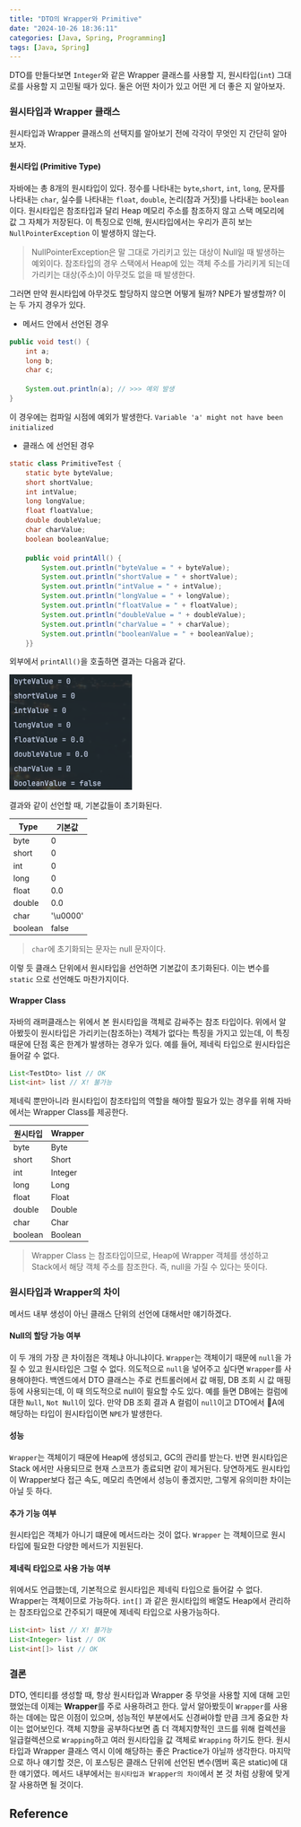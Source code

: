 ```yaml
---
title: "DTO의 Wrapper와 Primitive"
date: "2024-10-26 18:36:11"
categories: [Java, Spring, Programming]
tags: [Java, Spring]
---
```


DTO를 만들다보면 `Integer`와 같은 Wrapper 클래스를 사용할 지, 원시타입(`int`) 그대로를 사용할 지 고민될 때가 있다. 둘은 어떤 차이가 있고 어떤 게 더 좋은 지 알아보자. 

### 원시타입과 Wrapper 클래스
원시타입과 Wrapper 클래스의 선택지를 알아보기 전에 각각이 무엇인 지 간단히 알아보자.

#### 원시타입 (Primitive Type)
자바에는 총 8개의 원시타입이 있다. 정수를 나타내는 `byte`,`short`, `int`, `long`, 문자를 나타내는 `char`,  실수를 나타내는 `float`, `double`, 논리(참과 거짓)를 나타내는 `boolean`이다. 
원시타입은 참조타입과 달리 Heap 메모리 주소를 참조하지 않고 스택 메모리에 값 그 자체가 저장된다.
이 특징으로 인해, 원시타입에서는 우리가 흔히 보는 `NullPointerException` 이 발생하지 않는다. 

> NullPointerException은  말 그대로 가리키고 있는 대상이 Null일 때 발생하는 예외이다. 참조타입의 경우 스택에서 Heap에 있는 객체 주소를 가리키게 되는데 가리키는 대상(주소)이 아무것도 없을 때 발생한다.

그러면 만약 원시타입에 아무것도 할당하지 않으면 어떻게 될까? NPE가 발생할까?
이는 두 가지 경우가 있다.
- 메서드 안에서 선언된 경우
```java
public void test() {
	int a;
	long b;
	char c;

	System.out.println(a); // >>> 예외 발생
}
```

이 경우에는 컴파일 시점에 예외가 발생한다. `Variable 'a' might not have been initialized`

- 클래스 에 선언된 경우
```java
static class PrimitiveTest {  
    static byte byteValue;  
    short shortValue;  
    int intValue;  
    long longValue;  
    float floatValue;  
    double doubleValue;  
    char charValue;  
    boolean booleanValue;  
  
    public void printAll() {  
        System.out.println("byteValue = " + byteValue);  
        System.out.println("shortValue = " + shortValue);  
        System.out.println("intValue = " + intValue);  
        System.out.println("longValue = " + longValue);  
        System.out.println("floatValue = " + floatValue);  
        System.out.println("doubleValue = " + doubleValue);  
        System.out.println("charValue = " + charValue);  
        System.out.println("booleanValue = " + booleanValue);  
    }}
```
외부에서 `printAll()`을 호출하면 결과는 다음과 같다.

![image](/assets/img/2024-10-26-DTO의-Wrapper와-Primitive/Pasted-image-20241026175539.png)

결과와 같이 선언할 때, 기본값들이 초기화된다.

| Type    | 기본값   |
| ------- | -------- |
| byte    | 0        |
| short   | 0        |
| int     | 0        |
| long    | 0        |
| float   | 0.0      |
| double  | 0.0      |
| char    | '\u0000' |
| boolean | false    |

> `char`에 초기화되는 문자는 null 문자이다.

이렇 듯 클래스 단위에서 원시타입을 선언하면 기본값이 초기화된다. 이는 변수를  `static` 으로 선언해도 마찬가지이다.

#### Wrapper Class
자바의 래퍼클래스는 위에서 본 원시타입을 객체로 감싸주는 참조 타입이다. 위에서 알아봤듯이 원시타입은 가리키는(참조하는) 객체가 없다는 특징을 가지고 있는데, 이 특징 때문에 단점 혹은 한계가 발생하는 경우가 있다. 예를 들어, 제네릭 타입으로 원시타입은 들어갈 수 없다.
```java
List<TestDto> list // OK
List<int> list // X! 불가능
```

제네릭 뿐만아니라 원시타입이 참조타입의 역할을 해야할 필요가 있는 경우를 위해 자바에서는 Wrapper Class를 제공한다.

| 원시타입 | Wrapper |
| -------- | ------- |
| byte     | Byte    |
| short    | Short   |
| int      | Integer |
| long     | Long    |
| float    | Float   |
| double   | Double  |
| char     | Char    |
| boolean  | Boolean |

> Wrapper Class 는 참조타입이므로, Heap에 Wrapper 객체를 생성하고 Stack에서 해당 객체 주소를 참조한다. 즉, null을 가질 수 있다는 뜻이다.

### 원시타입과 Wrapper의 차이
메서드 내부 생성이 아닌 클래스 단위의 선언에 대해서만 얘기하겠다.

#### Null의 할당 가능 여부
이 두 개의 가장 큰 차이점은 객체냐 아니냐이다. `Wrapper`는 객체이기 때문에 `null`을 가질 수 있고 원시타입은 그럴 수 없다.
의도적으로 `null`을 넣어주고 싶다면 `Wrapper`를 사용해야한다. 백엔드에서 DTO 클래스는 주로 컨트롤러에서 값 매핑, DB 조회 시 값 매핑 등에 사용되는데, 이 때 의도적으로 null이 필요할 수도 있다. 예를 들면 DB에는 컬럼에 대한 `Null`, `Not Null`이 있다. 만약 DB 조회 결과 A 컬럼이 `null`이고 DTO에서 A에 해당하는 타입이 원시타입이면 `NPE`가 발생한다.

#### 성능
`Wrapper`는 객체이기 때문에 Heap에 생성되고, GC의 관리를 받는다. 반면 원시타입은 Stack 에서만 사용되므로 현재 스코프가 종료되면 같이 제거된다. 
당연하게도 원시타입이 Wrapper보다 접근 속도, 메모리 측면에서 성능이 좋겠지만, 그렇게 유의미한 차이는 아닐 듯 하다.

#### 추가 기능 여부
원시타입은 객체가 아니기 떄문에 메서드라는 것이 없다. `Wrapper` 는 객체이므로 원시타입에 필요한 다양한 메서드가 지원된다. 

#### 제네릭 타입으로 사용 가능 여부
위에서도 언급했는데, 기본적으로 원시타입은 제네릭 타입으로 들어갈 수 없다. Wrapper는 객체이므로 가능하다. `int[]` 과 같은 원시타입의 배열도 Heap에서 관리하는 참조타입으로 간주되기 때문에 제네릭 타입으로 사용가능하다.
```java
List<int> list // X! 불가능
List<Integer> list // OK
List<int[]> list // OK
```

### 결론
DTO, 엔티티를 생성할 때, 항상 원시타입과 Wrapper 중 무엇을 사용할 지에 대해 고민했었는데 이제는 **Wrapper**를 주로 사용하려고 한다. 앞서 알아봤듯이 `Wrapper`를 사용하는 데에는 많은 이점이 있으며, 성능적인 부분에서도 신경써야할 만큼 크게 중요한 차이는 없어보인다. 객체 지향을 공부하다보면 좀 더 객체지향적인 코드를 위해 컬렉션을 일급컬렉션으로 `Wrapping`하고 여러 원시타입을 값 객체로  `Wrapping` 하기도 한다. 원시타입과 Wrapper 클래스 역시 이에 해당하는 좋은 Practice가 아닐까 생각한다.
마지막으로 하나 얘기할 것은, 이 포스팅은 클래스 단위에 선언된 변수(멤버 혹은 static)에 대한 얘기였다. 메서드 내부에서는 `원시타입과 Wrapper의 차이`에서 본 것 처럼 상황에 맞게 잘 사용하면 될 것이다.
## Reference
